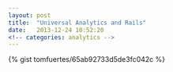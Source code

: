 ```yaml
---
layout: post
title:  "Universal Analytics and Rails"
date:   2013-12-24 10:52:20
<!-- categories: analytics -->
---
```


{% gist tomfuertes/65ab92733d5de3fc042c %}